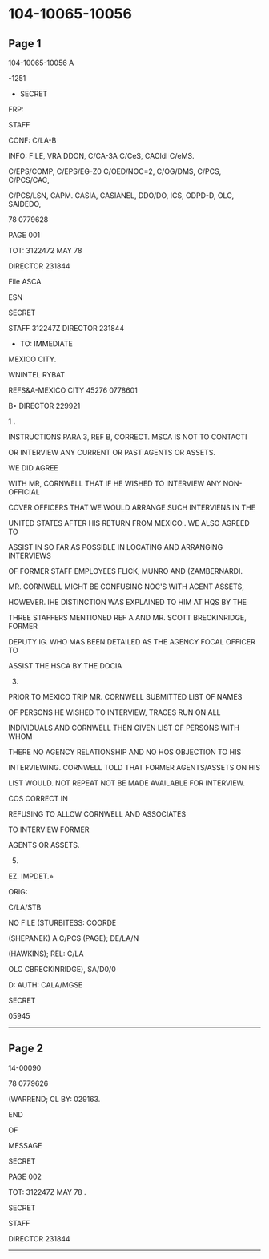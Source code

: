 # 104-10065-10056

## Page 1

104-10065-10056 A

-1251

* SECRET

FRP:

STAFF

CONF: C/LA-B

INFO: FILE, VRA DDON, C/CA-3A C/CeS, CACIdI C/eMS.

C/EPS/COMP, C/EPS/EG-Z0 C/OED/NOC=2, C/OG/DMS, C/PCS, C/PCS/CAC,

C/PCS/LSN, CAPM. CASIA, CASIANEL, DDO/DO, ICS, ODPD-D, OLC, SAIDEDO,

78 0779628

PAGE 001

TOT: 3122472 MAY 78

DIRECTOR 231844

File ASCA

ESN

SECRET

STAFF 312247Z DIRECTOR 231844

- TO: IMMEDIATE

MEXICO CITY.

WNINTEL RYBAT

REFS&A-MEXICO CITY 45276 0778601

B• DIRECTOR 229921

1 .

INSTRUCTIONS PARA 3, REF B, CORRECT. MSCA IS NOT TO CONTACTI

OR INTERVIEW ANY CURRENT OR PAST AGENTS OR ASSETS.

WE DID AGREE

WITH MR, CORNWELL THAT IF HE WISHED TO INTERVIEW ANY NON-OFFICIAL

COVER OFFICERS THAT WE WOULD ARRANGE SUCH INTERVIENS IN THE

UNITED STATES AFTER HIS RETURN FROM MEXICO.. WE ALSO AGREED TO

ASSIST IN SO FAR AS POSSIBLE IN LOCATING AND ARRANGING INTERVIEWS

OF FORMER STAFF EMPLOYEES FLICK, MUNRO AND (ZAMBERNARDI.

MR. CORNWELL MIGHT BE CONFUSING NOC'S WITH AGENT ASSETS,

HOWEVER. IHE DISTINCTION WAS EXPLAINED TO HIM AT HQS BY THE

THREE STAFFERS MENTIONED REF A AND MR. SCOTT BRECKINRIDGE, FORMER

DEPUTY IG. WHO MAS BEEN DETAILED AS THE AGENCY FOCAL OFFICER TO

ASSIST THE HSCA BY THE DOCIA

3.

PRIOR TO MEXICO TRIP MR. CORNWELL SUBMITTED LIST OF NAMES

OF PERSONS HE WISHED TO INTERVIEW, TRACES RUN ON ALL

INDIVIDUALS AND CORNWELL THEN GIVEN LIST OF PERSONS WITH WHOM

THERE NO AGENCY RELATIONSHIP AND NO HOS OBJECTION TO HIS

INTERVIEWING. CORNWELL TOLD THAT FORMER AGENTS/ASSETS ON HIS

LIST WOULD. NOT REPEAT NOT BE MADE AVAILABLE FOR INTERVIEW.

COS CORRECT IN

REFUSING TO ALLOW CORNWELL AND ASSOCIATES

TO INTERVIEW FORMER

AGENTS OR ASSETS.

5.

EZ. IMPDET.»

ORIG:

C/LA/STB

NO FILE (STURBITESS: COORDE

(SHEPANEK) A C/PCS (PAGE); DE/LA/N

(HAWKINS); REL: C/LA

OLC CBRECKINRIDGE), SA/D0/0

D: AUTH: CALA/MGSE

SECRET

05945

---

## Page 2

14-00090

78 0779626

(WARREND; CL BY: 029163.

END

OF

MESSAGE

SECRET

PAGE 002

TOT: 312247Z MAY 78 .

SECRET

STAFF

DIRECTOR 231844

---

